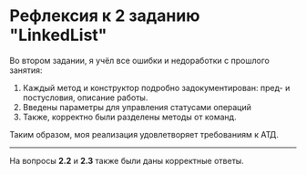 # Рефлексия к 2 заданию "LinkedList"


Во втором задании, я учёл все ошибки и недоработки с прошлого занятия: 
1. Каждый метод и конструктор подробно задокументирован: пред- и постусловия, описание работы.
2. Введены параметры для управления статусами операций 
3. Также, корректно были разделены методы от команд. 

Таким образом, моя реализация удовлетворяет требованиям к АТД.


---
На вопросы **2.2** и **2.3** также были даны корректные ответы.